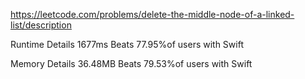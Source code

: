 https://leetcode.com/problems/delete-the-middle-node-of-a-linked-list/description

Runtime
Details
1677ms
Beats 77.95%of users with Swift

Memory
Details
36.48MB
Beats 79.53%of users with Swift
